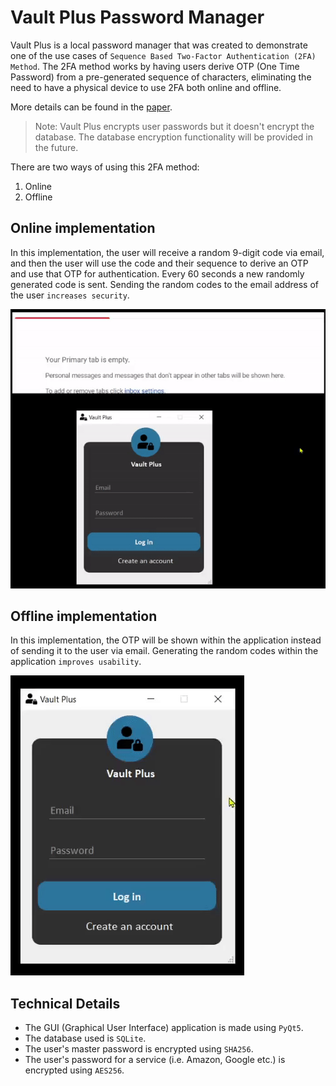 # Vault Plus Password Manager

Vault Plus is a local password manager that was created to demonstrate one of the use cases of `Sequence Based Two-Factor Authentication (2FA) Method`. The 2FA method works by having users derive OTP (One Time Password) from a pre-generated sequence of characters, eliminating the need to have a physical device to use 2FA both online and offline. 

More details can be found in the [paper](https://link.springer.com/chapter/10.1007%2F978-3-030-60700-5_15).

> Note: Vault Plus encrypts user passwords but it doesn't encrypt the database. The database encryption functionality will be provided in the future.

There are two ways of using this 2FA method:
1. Online
2. Offline

## Online implementation

In this implementation, the user will receive a random 9-digit code via email, and then the user will use the code and their sequence to derive an OTP and use that OTP for authentication. Every 60 seconds a new randomly generated code is sent. Sending the random codes to the email address of the user `increases security`.

![](docs/gifs/online2FA.gif)

## Offline implementation

In this implementation, the OTP will be shown within the application instead of sending it to the user via email. Generating the random codes within the application `improves usability`.

![](docs/gifs/offline2FA.gif)

## Technical Details

* The GUI (Graphical User Interface) application is made using `PyQt5`.
* The database used is `SQLite`.
* The user's master password is encrypted using `SHA256`.
* The user's password for a service (i.e. Amazon, Google etc.) is encrypted using `AES256`.